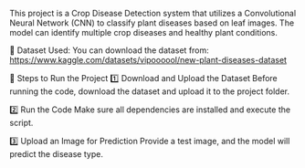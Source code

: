 This project is a Crop Disease Detection system that utilizes a Convolutional Neural Network (CNN) to classify plant diseases based on leaf images. The model can identify multiple crop diseases and healthy plant conditions.

📂 Dataset Used:
You can download the dataset from:
https://www.kaggle.com/datasets/vipoooool/new-plant-diseases-dataset

🚀 Steps to Run the Project
1️⃣ Download and Upload the Dataset
Before running the code, download the dataset and upload it to the project folder.

2️⃣ Run the Code
Make sure all dependencies are installed and execute the script.

3️⃣ Upload an Image for Prediction
Provide a test image, and the model will predict the disease type.
